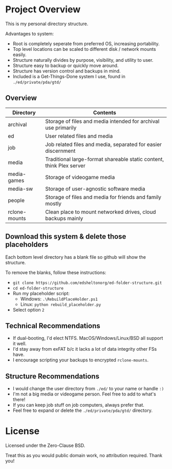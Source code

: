 # Project Overview

This is my personal directory structure.

Advantages to system:
- Root is completely seperate from preferred OS, increasing portability.
- Top level locations can be scaled to different disk / network mounts easily.
- Structure naturally divides by purpose, visibility, and utility to user.
- Structure easy to backup or quickly move around.
- Structure has version control and backups in mind.
- Included is a Get-Things-Done system I use, found in `./ed/private/pda/gtd/`

## Overview

| Directory | Contents                                                     |
| ---------- | ------------------------------------------------------------ |
| archival | Storage of files and media intended for archival use primarily |
| ed | User related files and media |
| job   | Job related files and media, separated for easier discernment |
| media | Traditional large-format shareable static content, think Plex server |
| media-games | Storage of videogame media |
| media-sw | Storage of user-agnostic software media |
| people | Storage of files and media for friends and family mostly |
| rclone-mounts | Clean place to mount networked drives, cloud backups mainly |

## Download this system & delete those placeholders

Each bottom level directory has a blank file so github will show the structure.

To remove the blanks, follow these instructions:

- `git clone https://github.com/edsheltonorg/ed-folder-structure.git`
- `cd ed-folder-structure`
- Run my placeholder script:
    - Windows: `.\RebuildPlaceHolder.ps1`
    - Linux: `python rebuild_placeholder.py`
- Select option `2`

## Technical Recommendations

- If dual-booting, I'd elect NTFS. MacOS/Windows/Linux/BSD all support it well.
- I'd stay away from exFAT b/c it lacks a lot of data integrity other FSs have.
- I encourage scripting your backups to encrypted `rclone-mounts`.

## Structure Recommendations

- I would change the user directory from `./ed/` to your name or handle `:)`
- I'm not a big media or videogame person. Feel free to add to what's there!
- If you can keep job stuff on job computers, always prefer that.
- Feel free to expand or delete the `./ed/private/pda/gtd/` directory.

# License

Licensed under the Zero-Clause BSD.

Treat this as you would public domain work, no attribution required. Thank you!

